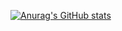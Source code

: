 [![Anurag's GitHub stats](https://github-readme-stats.vercel.app/api?username=yagoAribeiro&show_icons=true&theme=onedark)](https://github.com/anuraghazra/github-readme-stats)

